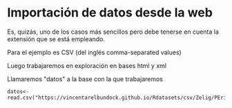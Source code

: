 
# Importación de datos desde la web
Es, quizás, uno de los casos más sencillos pero debe tenerse en cuenta la extensión que se está empleando.

Para el ejemplo es CSV  (del inglés comma-separated values)

Luego trabajaremos en exploración en bases html y xml

Llamaremos "datos" a la base con la que trabajaremos

```{r}
datos<-read.csv("https://vincentarelbundock.github.io/Rdatasets/csv/Zelig/PErisk.csv")
```

